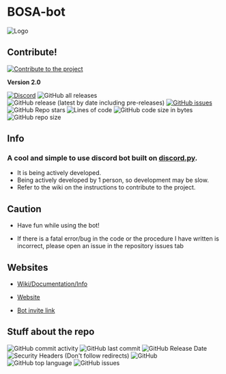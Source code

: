 # BOSA-bot

![Logo](https://cdn.discordapp.com/avatars/844755365191352358/9d8fd75f36f5bd4e2866e6fcd8acac26.png?size=128)

## Contribute!
[![Contribute to the project](https://img.shields.io/badge/Contribute-Instructions-informational)](https://github.com/absozero/BOSA-bot/wiki/How-to-Help)

**Version 2.0**

[![Discord](https://img.shields.io/discord/849953866308517888?color=%235865F2&logo=discord&logoColor=99FFFF&style=for-the-badge)](https://discord.gg/tmFf5zt827)
![GitHub all releases](https://img.shields.io/github/downloads/Absozero/BOSA-bot/total?color=32C2FF&style=for-the-badge&logo=files&logoColor=E55353)
![GitHub release (latest by date including pre-releases)](https://img.shields.io/github/v/release/Absozero/BOSA-bot?color=FF32FF&include_prereleases&label=Latest%20release&logo=github&style=for-the-badge) 
[![GitHub issues](https://img.shields.io/github/issues/Absozero/BOSA-bot?color=F5A418&label=Open%20Issues&style=for-the-badge)](https://github.com/absozero/BOSA-bot/issues)
![GitHub Repo stars](https://img.shields.io/github/stars/Absozero/BOSA-bot?color=blue&logo=github&logoColor=magenta&style=social)
![Lines of code](https://img.shields.io/tokei/lines/github/Absozero/BOSA-bot?color=408A15&label=Total%20lines%20of%20code%20in%20repo&logo=python&logoColor=yellow&style=for-the-badge&logo=github)
![GitHub code size in bytes](https://img.shields.io/github/languages/code-size/Absozero/BOSA-bot?color=aqua&logo=windows%20terminal&logoColor=orange&style=for-the-badge)
![GitHub repo size](https://img.shields.io/github/repo-size/Absozero/BOSA-bot?color=skyblue&logo=markdown&logoColor=F7F497&style=for-the-badge)
## Info
### A cool and simple to use discord bot built on [discord.py](https://github.com/Rapptz/discord.py).

- It is being actively developed.
- Being actively developed by 1 person, so development may be slow.
- Refer to the wiki on the instructions to contribute to the project.

## Caution

- Have fun while using the bot! 

- If there is a fatal error/bug in the code or the procedure I have written is incorrect, please open an issue in the repository issues tab []()

## Websites

- [Wiki/Documentation/Info](https://github.com/absozero/BOSA-bot/wiki)

- [Website](https://absozero.github.io/BOSA-bot/)

- [Bot invite link](https://discord.com/api/oauth2/authorize?client_id=844755365191352358&permissions=8&scope=bot)

## Stuff about the repo

![GitHub commit activity](https://img.shields.io/github/commit-activity/m/Absozero/BOSA-bot?color=F797EB&logo=github&style=for-the-badge)
![GitHub last commit](https://img.shields.io/github/last-commit/Absozero/BOSA-bot?style=for-the-badge&logo=github)
![GitHub Release Date](https://img.shields.io/github/release-date/Absozero/BOSA-bot?style=for-the-badge&logo=github&logo=github)
![Security Headers (Don't follow redirects)](https://img.shields.io/security-headers?ignoreRedirects&style=for-the-badge&url=https%3A%2F%2Fabsozero.github.io%2FBOSA-bot%2F&logo=f-secure)
![GitHub](https://img.shields.io/github/license/Absozero/BOSA-bot?style=for-the-badge&logo=github)
![GitHub top language](https://img.shields.io/github/languages/top/Absozero/BOSA-bot?logo=python&logoColor=yellow&style=for-the-badge)
![GitHub issues](https://img.shields.io/github/issues-raw/Absozero/BOSA-bot?style=for-the-badge&logo=github)
